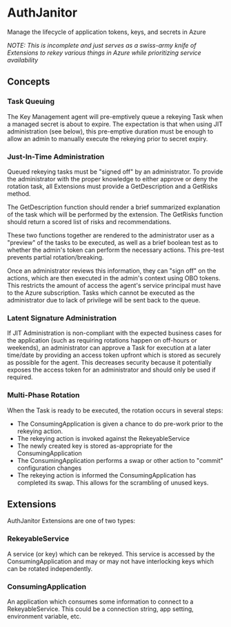 # AuthJanitor
Manage the lifecycle of application tokens, keys, and secrets in Azure

*NOTE: This is incomplete and just serves as a swiss-army knife of Extensions to rekey various things in Azure while 
prioritizing service availability*

## Concepts
### Task Queuing
The Key Management agent will pre-emptively queue a rekeying Task when a managed secret is about to expire. The expectation
is that when using JIT administration (see below), this pre-emptive duration must be enough to allow an admin to manually
execute the rekeying prior to secret expiry.

### Just-In-Time Administration
Queued rekeying tasks must be "signed off" by an administrator. To provide the administrator with the proper knowledge to either
approve or deny the rotation task, all Extensions must provide a GetDescription and a GetRisks method.

The GetDescription function should render a brief summarized explanation of the task which will be performed by the extension. 
The GetRisks function should return a scored list of risks and recommendations.

These two functions together are rendered to the administrator user as a "preview" of the tasks to be executed, as well as a brief
boolean test as to whether the admin's token can perform the necessary actions. This pre-test prevents partial rotation/breaking.

Once an administrator reviews this information, they can "sign off" on the actions, which are then executed in the admin's context
using OBO tokens. This restricts the amount of access the agent's service principal must have to the Azure subscription. Tasks
which cannot be executed as the administrator due to lack of privilege will be sent back to the queue.

### Latent Signature Administration
If JIT Administration is non-compliant with the expected business cases for the application (such as requiring rotations happen on
off-hours or weekends), an administrator can approve a Task for execution at a later time/date by providing an access token upfront
which is stored as securely as possible for the agent. This decreases security because it potentially exposes the access token for
an administrator and should only be used if required.

### Multi-Phase Rotation
When the Task is ready to be executed, the rotation occurs in several steps:
* The ConsumingApplication is given a chance to do pre-work prior to the rekeying action.
* The rekeying action is invoked against the RekeyableService
* The newly created key is stored as-appropriate for the ConsumingApplication
* The ConsumingApplication performs a swap or other action to "commit" configuration changes
* The rekeying action is informed the ConsumingApplication has completed its swap. This allows for the scrambling of unused keys.

## Extensions
AuthJanitor Extensions are one of two types:

### RekeyableService
A service (or key) which can be rekeyed. This service is accessed by the ConsumingApplication and may or may not have interlocking
keys which can be rotated independently.

### ConsumingApplication
An application which consumes some information to connect to a RekeyableService. This could be a connection string, app setting,
environment variable, etc.